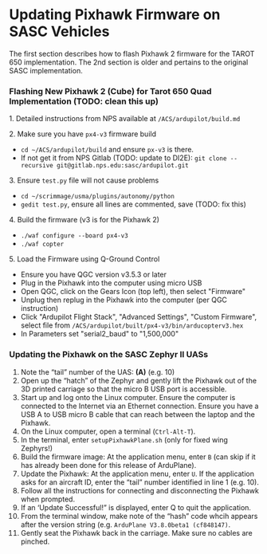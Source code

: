 # Updating Pixhawk Firmware on SASC Vehicles
The first section describes how to flash Pixhawk 2 firmware for the TAROT 650 implementation.  The 2nd section is older and pertains to the original SASC implementation.

### Flashing New Pixhawk 2 (Cube) for Tarot 650 Quad Implementation (TODO: clean this up)
1. Detailed instructions from NPS available at `/ACS/ardupilot/build.md`

2. Make sure you have `px4-v3` firmware build

  * `cd ~/ACS/ardupilot/build` and ensure `px-v3` is there.  
  * If not get it from NPS Gitlab (TODO: update to DI2E): `git clone --recursive git@gitlab.nps.edu:sasc/ardupilot.git` 

3. Ensure `test.py` file will not cause problems

  * `cd ~/scrimmage/usma/plugins/autonomy/python`   
  * `gedit test.py`, ensure all lines are commented, save (TODO: fix this)
  
4. Build the firmware (v3 is for the Pixhawk 2)

  * `./waf configure --board px4-v3`   
  * `./waf copter`

5. Load the Firmware using Q-Ground Control

  * Ensure you have QGC version v3.5.3 or later
  * Plug in the Pixhawk into the computer using micro USB
  * Open QGC, click on the Gears Icon (top left), then select "Firmware"
  * Unplug then replug in the Pixhawk into the computer (per QGC instruction)
  * Click "Ardupilot Flight Stack", "Advanced Settings", "Custom Firmware", select file from `/ACS/ardupilot/built/px4-v3/bin/arducopterv3.hex`
  * In Parameters set "serial2_baud" to "1,500,000"
  

### Updating the Pixhawk on the SASC Zephyr II UASs

1.	Note the “tail” number of the UAS: ____(A)____ (e.g. 10)
2.	Open up the “hatch” of the Zephyr and gently lift the Pixhawk out of the 3D printed carriage so that the micro B USB port is accessible.
3.	Start up and log onto the Linux computer.  Ensure the computer is connected to the Internet via an Ethernet connection.  Ensure you have a USB A to USB micro B cable that can reach between the laptop and the Pixhawk.
4.	On the Linux computer, open a terminal (`Ctrl-Alt-T`).
5.	In the terminal, enter `setupPixhawkPlane.sh` (only for fixed wing Zephyrs!)
6.	Build the firmware image: At the application menu, enter `B` (can skip if it has already been done for this release of ArduPlane).
7.	Update the Pixhawk:  At the application menu, enter `U`.  If the application asks for an aircraft ID, enter the “tail” number identified in line 1 (e.g. 10).
8.	Follow all the instructions for connecting and disconnecting the Pixhawk when prompted.
9.	If an ‘Update Successful!” is displayed, enter Q to quit the application.
10. From the terminal window, make note of the “hash” code whcih appears after the version string (e.g. `ArduPlane V3.8.0beta1 (cf848147)`.
11. Gently seat the Pixhawk back in the carriage.  Make sure no cables are pinched.
